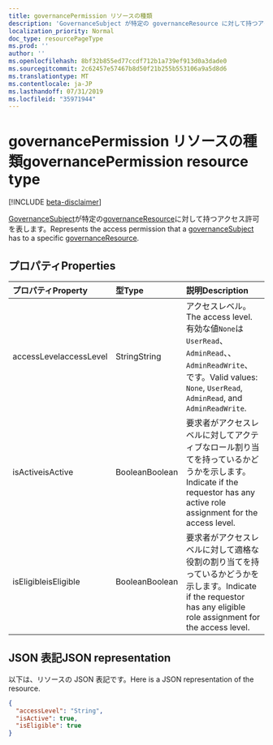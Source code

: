 ```yaml
---
title: governancePermission リソースの種類
description: 'GovernanceSubject が特定の governanceResource に対して持つアクセス許可を表します。  '
localization_priority: Normal
doc_type: resourcePageType
ms.prod: ''
author: ''
ms.openlocfilehash: 8bf32b855ed77ccdf712b1a739ef913d0a3dade0
ms.sourcegitcommit: 2c62457e57467b8d50f21b255b553106a9a5d8d6
ms.translationtype: MT
ms.contentlocale: ja-JP
ms.lasthandoff: 07/31/2019
ms.locfileid: "35971944"
---
```

# <a name="governancepermission-resource-type"></a><span data-ttu-id="2069d-103">governancePermission リソースの種類</span><span class="sxs-lookup"><span data-stu-id="2069d-103">governancePermission resource type</span></span>

[!INCLUDE [beta-disclaimer](../../includes/beta-disclaimer.md)]

<span data-ttu-id="2069d-104">[GovernanceSubject](../resources/governancesubject.md)が特定の[governanceResource](../resources/governanceresource.md)に対して持つアクセス許可を表します。</span><span class="sxs-lookup"><span data-stu-id="2069d-104">Represents the access permission that a [governanceSubject](../resources/governancesubject.md) has to a specific [governanceResource](../resources/governanceresource.md).</span></span>  


## <a name="properties"></a><span data-ttu-id="2069d-105">プロパティ</span><span class="sxs-lookup"><span data-stu-id="2069d-105">Properties</span></span>
| <span data-ttu-id="2069d-106">プロパティ</span><span class="sxs-lookup"><span data-stu-id="2069d-106">Property</span></span>     | <span data-ttu-id="2069d-107">型</span><span class="sxs-lookup"><span data-stu-id="2069d-107">Type</span></span>   |<span data-ttu-id="2069d-108">説明</span><span class="sxs-lookup"><span data-stu-id="2069d-108">Description</span></span>|
|:---------------|:--------|:----------|
|<span data-ttu-id="2069d-109">accessLevel</span><span class="sxs-lookup"><span data-stu-id="2069d-109">accessLevel</span></span>|<span data-ttu-id="2069d-110">String</span><span class="sxs-lookup"><span data-stu-id="2069d-110">String</span></span>|<span data-ttu-id="2069d-111">アクセスレベル。</span><span class="sxs-lookup"><span data-stu-id="2069d-111">The access level.</span></span> <span data-ttu-id="2069d-112">有効な値``None``は``UserRead``、 ``AdminRead``、、 ``AdminReadWrite``、です。</span><span class="sxs-lookup"><span data-stu-id="2069d-112">Valid values: ``None``, ``UserRead``, ``AdminRead``, and ``AdminReadWrite``.</span></span>|
|<span data-ttu-id="2069d-113">isActive</span><span class="sxs-lookup"><span data-stu-id="2069d-113">isActive</span></span>|<span data-ttu-id="2069d-114">Boolean</span><span class="sxs-lookup"><span data-stu-id="2069d-114">Boolean</span></span>|<span data-ttu-id="2069d-115">要求者がアクセスレベルに対してアクティブなロール割り当てを持っているかどうかを示します。</span><span class="sxs-lookup"><span data-stu-id="2069d-115">Indicate if the requestor has any active role assignment for the access level.</span></span>|
|<span data-ttu-id="2069d-116">isEligible</span><span class="sxs-lookup"><span data-stu-id="2069d-116">isEligible</span></span>|<span data-ttu-id="2069d-117">Boolean</span><span class="sxs-lookup"><span data-stu-id="2069d-117">Boolean</span></span>|<span data-ttu-id="2069d-118">要求者がアクセスレベルに対して適格な役割の割り当てを持っているかどうかを示します。</span><span class="sxs-lookup"><span data-stu-id="2069d-118">Indicate if the requestor has any eligible role assignment for the access level.</span></span>|

## <a name="json-representation"></a><span data-ttu-id="2069d-119">JSON 表記</span><span class="sxs-lookup"><span data-stu-id="2069d-119">JSON representation</span></span>

<span data-ttu-id="2069d-120">以下は、リソースの JSON 表記です。</span><span class="sxs-lookup"><span data-stu-id="2069d-120">Here is a JSON representation of the resource.</span></span>
<!-- {
  "blockType": "resource",
  "optionalProperties": [

  ],
  "@odata.type": "microsoft.graph.governancePermission"
}-->
```json
{
  "accessLevel": "String",
  "isActive": true,
  "isEligible": true
}

```
